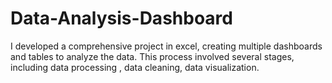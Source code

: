 # Data-Analysis-Dashboard
I developed a comprehensive project in excel, creating multiple dashboards and tables to analyze the data. This process involved several stages, including data processing , data cleaning, data visualization.
